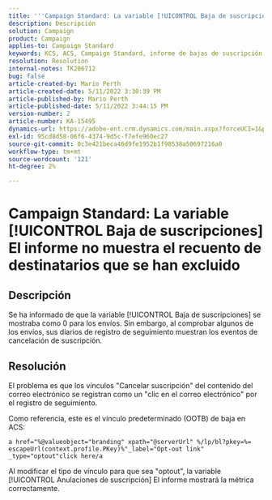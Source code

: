 ```yaml
---
title: '''Campaign Standard: La variable [!UICONTROL Baja de suscripciones] El informe no muestra el recuento de destinatarios que se han excluido'
description: Descripción
solution: Campaign
product: Campaign
applies-to: Campaign Standard
keywords: KCS, ACS, Campaign Standard, informe de bajas de suscripción, evento de seguimiento de exclusión
resolution: Resolution
internal-notes: TK206712
bug: false
article-created-by: Mario Perth
article-created-date: 5/11/2022 3:30:39 PM
article-published-by: Mario Perth
article-published-date: 5/11/2022 3:44:15 PM
version-number: 2
article-number: KA-15495
dynamics-url: https://adobe-ent.crm.dynamics.com/main.aspx?forceUCI=1&pagetype=entityrecord&etn=knowledgearticle&id=6733084f-3fd1-ec11-a7b5-0022480a8d10
exl-id: 95cd8d58-06f6-4374-9d5c-f7efe960ec27
source-git-commit: 0c3e421beca46d9fe1952b1f98538a50697216a0
workflow-type: tm+mt
source-wordcount: '121'
ht-degree: 2%

---
```


# Campaign Standard: La variable [!UICONTROL Baja de suscripciones] El informe no muestra el recuento de destinatarios que se han excluido

## Descripción


Se ha informado de que la variable [!UICONTROL Baja de suscripciones] se mostraba como 0 para los envíos. Sin embargo, al comprobar algunos de los envíos, sus diarios de registro de seguimiento muestran los eventos de cancelación de suscripción.


## Resolución


El problema es que los vínculos &quot;Cancelar suscripción&quot; del contenido del correo electrónico se registran como un &quot;clic en el correo electrónico&quot; por el registro de seguimiento.

Como referencia, este es el vínculo predeterminado (OOTB) de baja en ACS:

```
a href="%@valueobject="branding" xpath="@serverUrl" %/lp/bl?pkey=%= escapeUrl(context.profile.PKey)%"_label="Opt-out link" _type="optout"click here/a
```

Al modificar el tipo de vínculo para que sea &quot;optout&quot;, la variable [!UICONTROL Anulaciones de suscripción] El informe mostrará la métrica correctamente.
